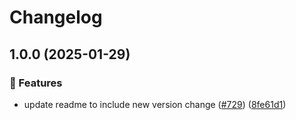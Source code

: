 # Changelog

## 1.0.0 (2025-01-29)


### 🎉 Features

* update readme to include new version change ([#729](https://github.com/khulnasoft/shared-workflows/issues/729)) ([8fe61d1](https://github.com/khulnasoft/shared-workflows/commit/8fe61d10e85dfd9c3d280f5af371603cbf6f8f91))
